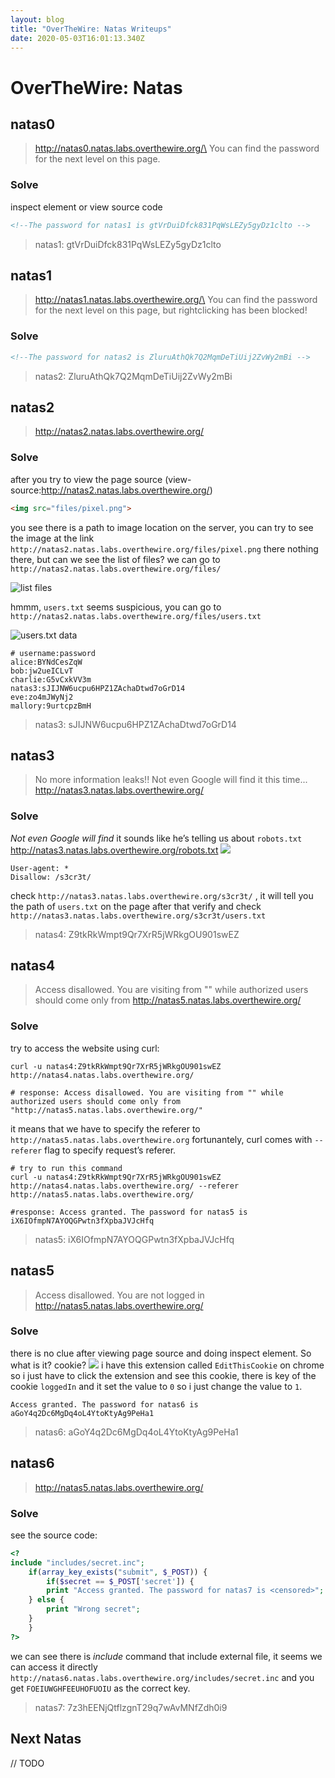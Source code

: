 ```yaml
---
layout: blog
title: "OverTheWire: Natas Writeups"
date: 2020-05-03T16:01:13.340Z
---
```

# OverTheWire: Natas

<!--more-->

## natas0

> http://natas0.natas.labs.overthewire.org/\
> You can find the password for the next level on this page.  

### Solve

inspect element or view source code

```html
<!--The password for natas1 is gtVrDuiDfck831PqWsLEZy5gyDz1clto -->
```

>  natas1: gtVrDuiDfck831PqWsLEZy5gyDz1clto  

## natas1

> http://natas1.natas.labs.overthewire.org/\
> You can find the password for the next level on this page, but rightclicking has been blocked!  

### Solve

```html
<!--The password for natas2 is ZluruAthQk7Q2MqmDeTiUij2ZvWy2mBi -->
```

> natas2: ZluruAthQk7Q2MqmDeTiUij2ZvWy2mBi  

## natas2

> http://natas2.natas.labs.overthewire.org/  

### Solve

after you try to view the page source (view-source:http://natas2.natas.labs.overthewire.org/)

```html
<img src="files/pixel.png">
```

you see there is a path to image location on the server, you can try to see the image at the link `http://natas2.natas.labs.overthewire.org/files/pixel.png` there nothing there, but can we see the list of files? we can go to `http://natas2.natas.labs.overthewire.org/files/` 

![list files](/images/uploads/7537fd23-5862-49a6-ad1d-0f8df2637ed9.png "list files")

hmmm,  `users.txt` seems suspicious, you can go to `http://natas2.natas.labs.overthewire.org/files/users.txt` 

![users.txt data](/images/uploads/a1ca5690-a188-4f3d-97c5-4e9590aa542c.png "users.txt data")

```
# username:password
alice:BYNdCesZqW
bob:jw2ueICLvT
charlie:G5vCxkVV3m
natas3:sJIJNW6ucpu6HPZ1ZAchaDtwd7oGrD14
eve:zo4mJWyNj2
mallory:9urtcpzBmH
```

> natas3: sJIJNW6ucpu6HPZ1ZAchaDtwd7oGrD14  

## natas3

> No more information leaks!! Not even Google will find it this time...\
> http://natas3.natas.labs.overthewire.org/  

### Solve

*Not even Google will find* it sounds like he’s telling us about `robots.txt`  http://natas3.natas.labs.overthewire.org/robots.txt ![](CE592C4E-582C-40BE-B4A0-FC3B0E9D4081.png)

```
User-agent: *
Disallow: /s3cr3t/
```

check `http://natas3.natas.labs.overthewire.org/s3cr3t/` , it will tell you the path of `users.txt` on the page after that verify and check `http://natas3.natas.labs.overthewire.org/s3cr3t/users.txt`

> natas4: Z9tkRkWmpt9Qr7XrR5jWRkgOU901swEZ  

## natas4

> Access disallowed. You are visiting from "" while authorized users should come only from http://natas5.natas.labs.overthewire.org/  

### Solve

try to access the website using curl: 

```shell
curl -u natas4:Z9tkRkWmpt9Qr7XrR5jWRkgOU901swEZ http://natas4.natas.labs.overthewire.org/

# response: Access disallowed. You are visiting from "" while authorized users should come only from "http://natas5.natas.labs.overthewire.org/"
```

it means that we have to specify the referer to `http://natas5.natas.labs.overthewire.org` fortunantely, curl comes with `--referer` flag to specify request’s referer. 

```shell
# try to run this command
curl -u natas4:Z9tkRkWmpt9Qr7XrR5jWRkgOU901swEZ http://natas4.natas.labs.overthewire.org/ --referer http://natas5.natas.labs.overthewire.org/

#response: Access granted. The password for natas5 is iX6IOfmpN7AYOQGPwtn3fXpbaJVJcHfq
```

> natas5: iX6IOfmpN7AYOQGPwtn3fXpbaJVJcHfq  

## natas5

> Access disallowed. You are not logged in\
> http://natas5.natas.labs.overthewire.org/  

### Solve

there is no clue after viewing page source and doing inspect element. So what is it? cookie? ![](0CEEB6CF-9F73-4C3B-8A1B-CFA09278693A.png) i have this extension called `EditThisCookie` on chrome so i just have to click the extension and see this cookie, there is key of the cookie `loggedIn` and it set the value to `0` so i just change the value to `1`.

```
Access granted. The password for natas6 is aGoY4q2Dc6MgDq4oL4YtoKtyAg9PeHa1
```

> natas6: aGoY4q2Dc6MgDq4oL4YtoKtyAg9PeHa1  

## natas6

> http://natas5.natas.labs.overthewire.org/  

### Solve

see the source code:

```php
<?
include "includes/secret.inc";
    if(array_key_exists("submit", $_POST)) {
        if($secret == $_POST['secret']) {
        print "Access granted. The password for natas7 is <censored>";
    } else {
        print "Wrong secret";
    }
    }
?>
```

we can see there is *include* command that include external file, it seems we can access it directly `http://natas6.natas.labs.overthewire.org/includes/secret.inc` and you get `FOEIUWGHFEEUHOFUOIU` as the correct key.

> natas7: 7z3hEENjQtflzgnT29q7wAvMNfZdh0i9

## Next Natas

// TODO